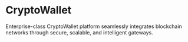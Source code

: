 # CryptoWallet
Enterprise-class CryptoWallet platform seamlessly integrates blockchain networks through secure, scalable, and intelligent gateways.
